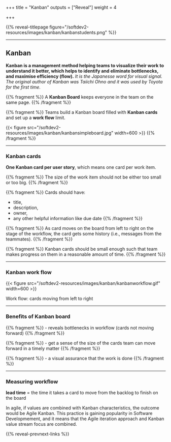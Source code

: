 +++
title = "Kanban"
outputs = ["Reveal"]
weight = 4

+++

{{% reveal-titlepage figure="/softdev2-resources/images/kanban/kanbanstudents.png" %}}

---

## Kanban

**Kanban is a management method helping teams to visualize their work to understand it better, which helps to identify and eliminate bottlenecks, and maximise efficiency (flow).**
*It is the Japanesse word for visual signal. The original author of Kanban was Taiichi Ohno and it was used by Toyota for the first time.*

{{% fragment %}} A **Kanban Board** keeps everyone in the team on the same page.
{{% /fragment %}}

{{% fragment %}} Teams build a Kanban board filled with **Kanban cards** and set up a **work flow** limit.

{{< figure src="/softdev2-resources/images/kanban/kanbansimpleboard.jpg" width=600 >}}
{{% /fragment %}}

---

### Kanban cards

**One Kanban card per user story**, which means one card per work item. 

{{% fragment %}} The size of the work item should not be either too small or too big. {{% /fragment %}}

{{% fragment %}} Cards should have:
* title,
* description,
* owner,
* any other helpful information like due date
{{% /fragment %}}

{{% fragment %}} As card moves on the board from left to right on the stage of the workflow, the card gets some history (i.e., messages from the teammates).
{{% /fragment %}}

{{% fragment %}} Kanban cards should be small enough such that team makes progress on them in a reasonable amount of time. 
{{% /fragment %}}

---

### Kanban work flow

{{< figure src="/softdev2-resources/images/kanban/kanbanworkflow.gif" width=600 >}}

Work flow: cards moving from left to right

---

### Benefits of Kanban board

{{% fragment %}} - reveals bottlenecks in workflow (cards not moving forward)
{{% /fragment %}}

{{% fragment %}} - get a sense of the size of the cards team can move forward in a timely matter
{{% /fragment %}}

{{% fragment %}} - a visual assurance that the work is done
{{% /fragment %}}

---

### Measuring workflow

**lead time** = the time it takes a card to move from the backlog to finish on the board

In agile, if values are combined with Kanban characteristics, the outcome would be Agile Kanban. This practice is gaining popularity in Software Developmement, and it means that  the Agile iteration approach and Kanban value stream focus are combined.

{{% reveal-prevnext-links %}}
